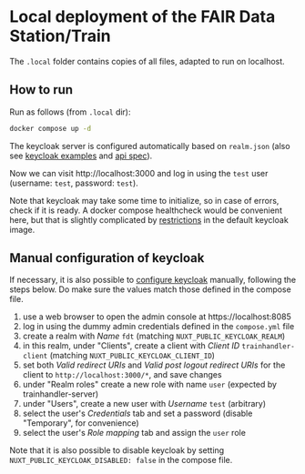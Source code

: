 # Local deployment of the FAIR Data Station/Train

The `.local` folder contains copies of all files, adapted to run on localhost.

## How to run

Run as follows (from `.local` dir):

```bash
docker compose up -d
```

The keycloak server is configured automatically based on `realm.json` (also see [keycloak examples] and [api spec]).

Now we can visit http://localhost:3000 and log in using the `test` user (username: `test`, password: `test`).

Note that keycloak may take some time to initialize, so in case of errors, check if it is ready.
A docker compose healthcheck would be convenient here, but that is slightly complicated by [restrictions] in the default keycloak image.

## Manual configuration of keycloak

If necessary, it is also possible to [configure keycloak] manually, following the steps below.
Do make sure the values match those defined in the compose file.

1. use a web browser to open the admin console at https://localhost:8085
2. log in using the dummy admin credentials defined in the `compose.yml` file
3. create a realm with *Name* `fdt` (matching `NUXT_PUBLIC_KEYCLOAK_REALM`)
4. in this realm, under "Clients", create a client with *Client ID* `trainhandler-client` (matching `NUXT_PUBLIC_KEYCLOAK_CLIENT_ID`)
5. set both *Valid redirect URIs* and *Valid post logout redirect URIs* for the client to `http://localhost:3000/*`, and save changes
6. under "Realm roles" create a new role with name `user` (expected by trainhandler-server)
7. under "Users", create a new user with *Username* `test` (arbitrary)
8. select the user's *Credentials* tab and set a password (disable "Temporary", for convenience)
9. select the user's *Role mapping* tab and assign the `user` role


Note that it is also possible to disable keycloak by setting `NUXT_PUBLIC_KEYCLOAK_DISABLED: false` in the compose file.

[configure keycloak]: https://www.keycloak.org/docs/latest/authorization_services/index.html#_resource_server_overview
[restrictions]: https://www.keycloak.org/server/health#_healthcheck
[keycloak examples]: https://github.com/keycloak/keycloak-quickstarts/tree/latest/spring/rest-authz-resource-server
[api spec]: https://www.keycloak.org/docs-api/26.0.8/rest-api//index.html#models
